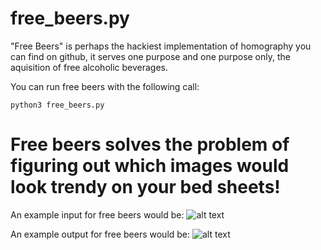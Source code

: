 # free_beers.py

"Free Beers" is perhaps the hackiest implementation of homography you can find on github, it serves one purpose and one purpose only, the aquisition of free alcoholic beverages. 

You can run free beers with the following call:

```
python3 free_beers.py
```

# Free beers solves the problem of figuring out which images would look trendy on your bed sheets!


An example input for free beers would be:
![alt text](https://github.com/l-oneil/free_beers/blob/master/images/guney.jpg)

An example output for free beers would be:
![alt text](https://github.com/l-oneil/free_beers/blob/master/images/output.png)


